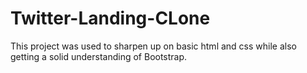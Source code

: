 # Twitter-Landing-CLone

This project was used to sharpen up on basic html and css while also getting a solid understanding of Bootstrap.
